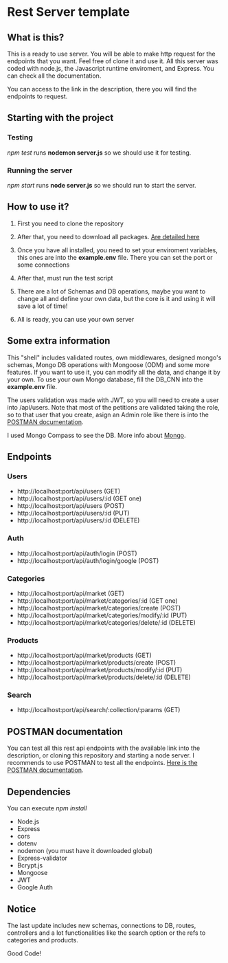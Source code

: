 # Rest Server template

## What is this?

This is a ready to use server. You will be able to make http request for the endpoints that you want. Feel free of clone it and use it. All this server was coded with node.js, the Javascript runtime enviroment, and Express. You can check all the documentation.

You can access to the link in the description, there you will find the endpoints to request.

## Starting with the project

### Testing

_npm test_ runs **nodemon server.js** so we should use it for testing.

### Running the server

_npm start_ runs **node server.js** so we should run to start the server.

## How to use it?

1. First you need to clone the repository

2. After that, you need to download all packages. [Are detailed here](#dependencies)

3. Once you have all installed, you need to set your enviroment variables, this ones are
   into the **example.env** file. There you can set the port or some connections

4. After that, must run the test script

5. There are a lot of Schemas and DB operations, maybe you want to change all and define
   your own data, but the core is it and using it will save a lot of time!

6. All is ready, you can use your own server

## Some extra information

This "shell" includes validated routes, own middlewares, designed mongo's schemas,
Mongo DB operations with Mongoose (ODM) and some more features. If you want to use it,
you can modify all the data, and change it by your own. To use your own Mongo database,
fill the DB_CNN into the **example.env** file.

The users validation was made with JWT, so you will need to create a user into /api/users.
Note that most of the petitions are validated taking the role, so to that user that you create, asign
an Admin role like there is into the [POSTMAN documentation](#postman-documentation).

I used Mongo Compass to see the DB. More info about [Mongo](https://www.mongodb.com/docs/).

## Endpoints

### Users

- http://localhost:port/api/users (GET)
- http://localhost:port/api/users/:id (GET one)
- http://localhost:port/api/users (POST)
- http://localhost:port/api/users/:id (PUT)
- http://localhost:port/api/users/:id (DELETE)

### Auth

- http://localhost:port/api/auth/login (POST)
- http://localhost:port/api/auth/login/google (POST)

### Categories

- http://localhost:port/api/market (GET)
- http://localhost:port/api/market/categories/:id (GET one)
- http://localhost:port/api/market/categories/create (POST)
- http://localhost:port/api/market/categories/modify/:id (PUT)
- http://localhost:port/api/market/categories/delete/:id (DELETE)

### Products

- http://localhost:port/api/market/products (GET)
- http://localhost:port/api/market/products/create (POST)
- http://localhost:port/api/market/products/modify/:id (PUT)
- http://localhost:port/api/market/products/delete/:id (DELETE)

### Search

- http://localhost:port/api/search/:collection/:params (GET)

## POSTMAN documentation

You can test all this rest api endpoints with the available link into the description, or cloning this
repository and starting a node server. I recommends to use POSTMAN to test all the endpoints.
[Here is the POSTMAN documentation](https://documenter.getpostman.com/view/20548561/UyrEgEs5).

## Dependencies

You can execute _npm install_

- Node.js
- Express
- cors
- dotenv
- nodemon (you must have it downloaded global)
- Express-validator
- Bcrypt.js
- Mongoose
- JWT
- Google Auth

## Notice

The last update includes new schemas, connections to DB, routes, controllers and a lot functionalities like
the search option or the refs to categories and products.

Good Code!
